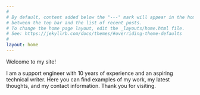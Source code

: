 ```yaml
---
#
# By default, content added below the "---" mark will appear in the home page
# between the top bar and the list of recent posts.
# To change the home page layout, edit the _layouts/home.html file.
# See: https://jekyllrb.com/docs/themes/#overriding-theme-defaults
#
layout: home
---
```

Welcome to my site!

I am a support engineer with 10 years of experience and an aspiring technical writer. Here you can find examples of my work, my latest thoughts, and my contact information. Thank you for visiting.